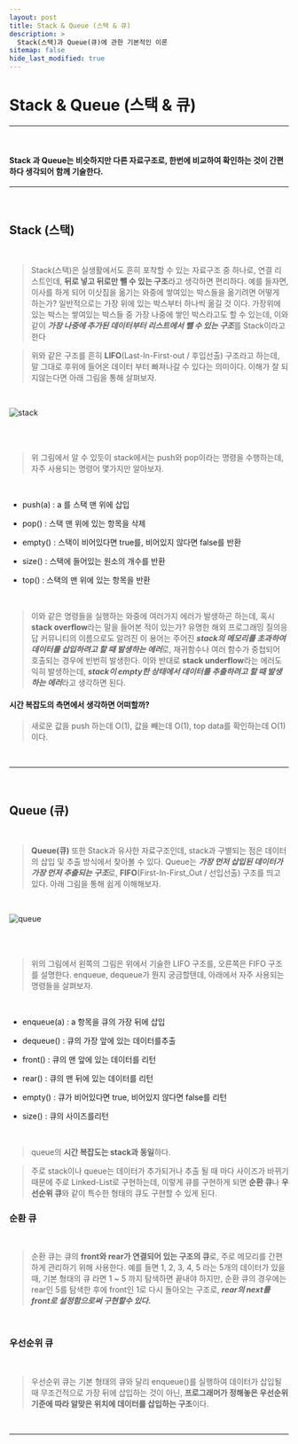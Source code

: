```yaml
---
layout: post
title: Stack & Queue (스택 & 큐)
description: > 
  Stack(스택)과 Queue(큐)에 관한 기본적인 이론
sitemap: false
hide_last_modified: true
---
```



# Stack & Queue (스택 & 큐)

---

<br>


#### Stack 과 Queue는 비슷하지만 다른 자료구조로, 한번에 비교하여 확인하는 것이 간편하다 생각되어 함께 기술한다.<br>



---

<br>


## Stack (스택)

<br>



> Stack(스택)은 실생활에서도 흔히 포착할 수 있는 자료구조 중 하나로, 연결 리스트인데, **뒤로 넣고 뒤로만 뺄 수 있는 구조**라고 생각하면 편리하다. 예를 들자면, 이사를 하게 되어 이삿짐을 옮기는 와중에 쌓여있는 박스들을 옮기려면 어떻게 하는가? 일반적으로는 가장 위에 있는 박스부터 하나씩 옮길 것 이다. 가장위에 있는 박스는 쌓여있는 박스들 중 가장 나중에 쌓인 박스라고도 할 수 있는데, 이와 같이 ***가장 나중에 추가된 데이터부터 리스트에서 뺄 수 있는 구조***를 Stack이라고 한다<br>



> 위와 같은 구조를 흔히 **LIFO**(Last-In-First-out / 후입선출) 구조라고 하는데, 말 그대로 후위에 들어온 데이터 부터 빠져나갈 수 있다는 의미이다. 이해가 잘 되지않는다면 아래 그림을 통해 살펴보자.<br>

<br>



![stack](https://blog.kakaocdn.net/dn/by1qnT/btqBE1v1UlX/zbnXdYnGAXhMYbcDCca6WK/img.png)

<br><br>



> 위 그림에서 알 수 있듯이 stack에서는 push와 pop이라는 명령을 수행하는데, 자주 사용되는 명령어 몇가지만 알아보자.<br>

<br>



+ push(a) : a 를 스택 맨 위에 삽입<br>

+ pop() : 스택 맨 위에 있는 항목을 삭제<br>

+ empty() : 스택이 비어있다면 true를, 비어있지 않다면 false를 반환<br>

+ size() : 스택에 들어있는 원소의 개수를 반환<br>

+ top() : 스택의 맨 위에 있는 항목을 반환<br>

<br>



> 이와 같은 명령들을 실행하는 와중에 여러가지 에러가 발생하곤 하는데, 혹시 **stack overflow**라는 말을 들어본 적이 있는가? 유명한 해외 프로그래밍 질의응답 커뮤니티의 이름으로도 알려진 이 용어는 주어진 ***stack의 메모리를 초과하여 데이터를 삽입하려고 할 때 발생하는 에러***로, 재귀함수나 여러 함수가 중첩되어 호출되는 경우에 빈번히 발생한다. 이와 반대로 **stack underflow**라는 에러도 익히 발생하는데, ***stack이 empty한 상태에서 데이터를 추출하려고 할 때 발생하는 에러***라고 생각하면 된다.<br>



#### 시간 복잡도의 측면에서 생각하면 어떠할까?<br>



> 새로운 값을 push 하는데 O(1), 값을 빼는데 O(1), top data를 확인하는데 O(1)이다.

<br>



---

<br>


## Queue (큐)

<br>



> **Queue(큐)** 또한 Stack과 유사한 자료구조인데, stack과 구별되는 점은 데이터의 삽입 및 추출 방식에서 찾아볼 수 있다. Queue는 ***가장 먼저 삽입된 데이터가 가장 먼저 추출되는 구조***로, **FIFO**(First-In-First_Out / 선입선출) 구조를 띄고 있다. 아래 그림을 통해 쉽게 이해해보자.<br>

<br>



![queue](https://images.velog.io/images/oeueoo/post/e4c05fdb-b2a0-4289-b5b2-5c3737543c0d/KakaoTalk_Photo_2021-08-17-19-09-51.jpeg)

<br><br>



> 위의 그림에서 왼쪽의 그림은 위에서 기술한 LIFO 구조를, 오른쪽은 FIFO 구조를 설명한다. enqueue, dequeue가 뭔지 궁금할텐데, 아래에서 자주 사용되는 명령들을 살펴보자.<br>

<br>



+ enqueue(a) : a 항목을 큐의 가장 뒤에 삽입<br>

+ dequeue() : 큐의 가장 앞에 있는 데이터를추출<br>

+ front() : 큐의 맨 앞에 있는 데이터를 리턴<br>

+ rear() : 큐의 맨 뒤에 있는 데이터를 리턴<br>

+ empty() : 큐가 비어있다면 true, 비어있지 않다면 false를 리턴<br>

+ size() : 큐의 사이즈를리턴<br>

<br>



> queue의 **시간 복잡도는 stack과 동일**하다.<br>



> 주로 stack이나 queue는 데이터가 추가되거나 추출 될 때 마다 사이즈가 바뀌기 때문에 주로 Linked-List로 구현하는데, 이렇게 큐를 구현하게 되면 **순환 큐**나 **우선순위 큐**와 같이 특수한 형태의 큐도 구현할 수 있게 된다.<br>



### 순환 큐

<br>



> 순환 큐는 큐의 **front와 rear가 연결되어 있는 구조의 큐**로, 주로 메모리를 간편하게 관리하기 위해 사용한다. 예를 들면 1, 2, 3, 4, 5 라는 5개의 데이터가 있을 때, 기본 형태의 큐 라면 1 ~ 5 까지 탐색하면 끝내야 하지만, 순환 큐의 경우에는 rear인 5를 탐색한 후에 front인 1로 다시 돌아오는 구조로, ***rear의 next를 front로 설정함으로써 구현할수 있다.*** <br>

<br>



### 우선순위 큐 

<br>



> 우선순위 큐는 기본 형태의 큐와 달리 enqueue()를 실행하여 데이터가 삽입될 때 무조건적으로 가장 뒤에 삽입하는 것이 아닌, **프로그래머가 정해놓은 우선순위 기준에 따라 알맞은 위치에 데이터를 삽입하는 구조**이다. 

<br>



---

<br>

